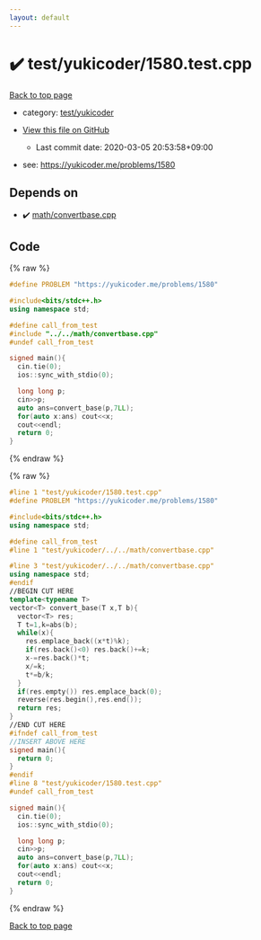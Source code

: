 ```yaml
---
layout: default
---
```


<!-- mathjax config similar to math.stackexchange -->
<script type="text/javascript" async
  src="https://cdnjs.cloudflare.com/ajax/libs/mathjax/2.7.5/MathJax.js?config=TeX-MML-AM_CHTML">
</script>
<script type="text/x-mathjax-config">
  MathJax.Hub.Config({
    TeX: { equationNumbers: { autoNumber: "AMS" }},
    tex2jax: {
      inlineMath: [ ['$','$'] ],
      processEscapes: true
    },
    "HTML-CSS": { matchFontHeight: false },
    displayAlign: "left",
    displayIndent: "2em"
  });
</script>

<script type="text/javascript" src="https://cdnjs.cloudflare.com/ajax/libs/jquery/3.4.1/jquery.min.js"></script>
<script src="https://cdn.jsdelivr.net/npm/jquery-balloon-js@1.1.2/jquery.balloon.min.js" integrity="sha256-ZEYs9VrgAeNuPvs15E39OsyOJaIkXEEt10fzxJ20+2I=" crossorigin="anonymous"></script>
<script type="text/javascript" src="../../../assets/js/copy-button.js"></script>
<link rel="stylesheet" href="../../../assets/css/copy-button.css" />


# :heavy_check_mark: test/yukicoder/1580.test.cpp

<a href="../../../index.html">Back to top page</a>

* category: <a href="../../../index.html#de60e5ba474ac43bf7562c10f5977e2d">test/yukicoder</a>
* <a href="{{ site.github.repository_url }}/blob/master/test/yukicoder/1580.test.cpp">View this file on GitHub</a>
    - Last commit date: 2020-03-05 20:53:58+09:00


* see: <a href="https://yukicoder.me/problems/1580">https://yukicoder.me/problems/1580</a>


## Depends on

* :heavy_check_mark: <a href="../../../library/math/convertbase.cpp.html">math/convertbase.cpp</a>


## Code

<a id="unbundled"></a>
{% raw %}
```cpp
#define PROBLEM "https://yukicoder.me/problems/1580"

#include<bits/stdc++.h>
using namespace std;

#define call_from_test
#include "../../math/convertbase.cpp"
#undef call_from_test

signed main(){
  cin.tie(0);
  ios::sync_with_stdio(0);

  long long p;
  cin>>p;
  auto ans=convert_base(p,7LL);
  for(auto x:ans) cout<<x;
  cout<<endl;
  return 0;
}

```
{% endraw %}

<a id="bundled"></a>
{% raw %}
```cpp
#line 1 "test/yukicoder/1580.test.cpp"
#define PROBLEM "https://yukicoder.me/problems/1580"

#include<bits/stdc++.h>
using namespace std;

#define call_from_test
#line 1 "test/yukicoder/../../math/convertbase.cpp"

#line 3 "test/yukicoder/../../math/convertbase.cpp"
using namespace std;
#endif
//BEGIN CUT HERE
template<typename T>
vector<T> convert_base(T x,T b){
  vector<T> res;
  T t=1,k=abs(b);
  while(x){
    res.emplace_back((x*t)%k);
    if(res.back()<0) res.back()+=k;
    x-=res.back()*t;
    x/=k;
    t*=b/k;
  }
  if(res.empty()) res.emplace_back(0);
  reverse(res.begin(),res.end());
  return res;
}
//END CUT HERE
#ifndef call_from_test
//INSERT ABOVE HERE
signed main(){
  return 0;
}
#endif
#line 8 "test/yukicoder/1580.test.cpp"
#undef call_from_test

signed main(){
  cin.tie(0);
  ios::sync_with_stdio(0);

  long long p;
  cin>>p;
  auto ans=convert_base(p,7LL);
  for(auto x:ans) cout<<x;
  cout<<endl;
  return 0;
}

```
{% endraw %}

<a href="../../../index.html">Back to top page</a>

